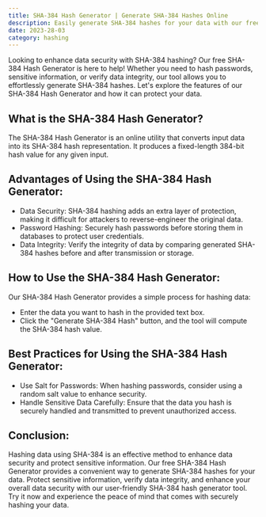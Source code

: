 ```yaml
---
title: SHA-384 Hash Generator | Generate SHA-384 Hashes Online
description: Easily generate SHA-384 hashes for your data with our free SHA-384 Hash Generator! Enhance data security and protect sensitive information using our user-friendly SHA-384 hash generator tool.
date: 2023-28-03
category: hashing
---
```


Looking to enhance data security with SHA-384 hashing? Our free SHA-384 Hash Generator is here to help! Whether you need to hash passwords, sensitive information, or verify data integrity, our tool allows you to effortlessly generate SHA-384 hashes. Let's explore the features of our SHA-384 Hash Generator and how it can protect your data.

## What is the SHA-384 Hash Generator?

The SHA-384 Hash Generator is an online utility that converts input data into its SHA-384 hash representation. It produces a fixed-length 384-bit hash value for any given input.

## Advantages of Using the SHA-384 Hash Generator:

- Data Security: SHA-384 hashing adds an extra layer of protection, making it difficult for attackers to reverse-engineer the original data.
- Password Hashing: Securely hash passwords before storing them in databases to protect user credentials.
- Data Integrity: Verify the integrity of data by comparing generated SHA-384 hashes before and after transmission or storage.

## How to Use the SHA-384 Hash Generator:

Our SHA-384 Hash Generator provides a simple process for hashing data:
- Enter the data you want to hash in the provided text box.
- Click the "Generate SHA-384 Hash" button, and the tool will compute the SHA-384 hash value.

## Best Practices for Using the SHA-384 Hash Generator:

- Use Salt for Passwords: When hashing passwords, consider using a random salt value to enhance security.
- Handle Sensitive Data Carefully: Ensure that the data you hash is securely handled and transmitted to prevent unauthorized access.

## Conclusion:

Hashing data using SHA-384 is an effective method to enhance data security and protect sensitive information. Our free SHA-384 Hash Generator provides a convenient way to generate SHA-384 hashes for your data. Protect sensitive information, verify data integrity, and enhance your overall data security with our user-friendly SHA-384 hash generator tool. Try it now and experience the peace of mind that comes with securely hashing your data.

